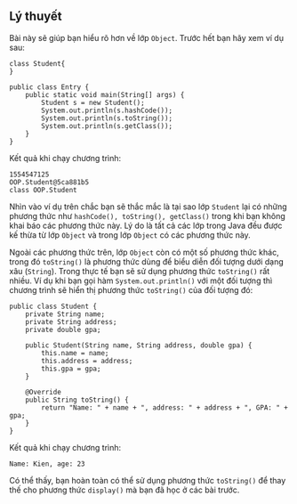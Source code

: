 ## Lý thuyết
Bài này sẽ giúp bạn hiểu rõ hơn về lớp `Object`. Trước hết bạn hãy xem ví dụ sau:
```
class Student{
}

public class Entry {
	public static void main(String[] args) {
		Student s = new Student();
		System.out.println(s.hashCode());
		System.out.println(s.toString());
		System.out.println(s.getClass());		
	}
}
```
Kết quả khi chạy chương trình:
```
1554547125
OOP.Student@5ca881b5
class OOP.Student
```
Nhìn vào ví dụ trên chắc bạn sẽ thắc mắc là tại sao lớp `Student` lại có những phương thức như `hashCode(), toString(), getClass()` trong khi bạn không khai báo các phương thức này. Lý do là tất cả các lớp trong Java đều được kế thừa từ lớp `Object` và trong lớp `Object` có các phương thức này.

Ngoài các phương thức trên, lớp `Object` còn có một số phương thức khác, trong đó `toString()` là phương thức dùng để biểu diễn đối tượng dưới dạng xâu (`String`). Trong thực tế bạn sẽ sử dụng phương thức `toString()` rất nhiều. Ví dụ khi bạn gọi hàm `System.out.println()` với một đối tượng thì chương trình sẽ hiển thị phương thức `toString()` của đối tượng đó:
```
public class Student {
	private String name;
	private String address;
	private double gpa;

	public Student(String name, String address, double gpa) {
		this.name = name;
		this.address = address;
		this.gpa = gpa;
	}

	@Override
	public String toString() {
		return "Name: " + name + ", address: " + address + ", GPA: " + gpa;
	}
}
```
Kết quả khi chạy chương trình:
```
Name: Kien, age: 23
```
Có thể thấy, bạn hoàn toàn có thể sử dụng phương thức `toString()` để thay thế cho phương thức `display()` mà bạn đã học ở các bài trước.
